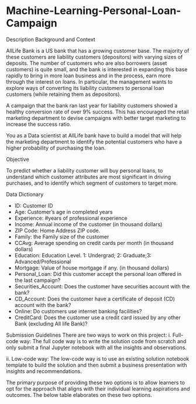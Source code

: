 # Machine-Learning-Personal-Loan-Campaign

Description
Background and Context

AllLife Bank is a US bank that has a growing customer base. The majority of these customers are liability customers (depositors) with varying sizes of deposits. The number of customers who are also borrowers (asset customers) is quite small, and the bank is interested in expanding this base rapidly to bring in more loan business and in the process, earn more through the interest on loans. In particular, the management wants to explore ways of converting its liability customers to personal loan customers (while retaining them as depositors).

A campaign that the bank ran last year for liability customers showed a healthy conversion rate of over 9% success. This has encouraged the retail marketing department to devise campaigns with better target marketing to increase the success ratio.

You as a Data scientist at AllLife bank have to build a model that will help the marketing department to identify the potential customers who have a higher probability of purchasing the loan.

Objective

To predict whether a liability customer will buy personal loans, to understand which customer attributes are most significant in driving purchases, and to identify which segment of customers to target more.

Data Dictionary
* ID: Customer ID
* Age: Customer’s age in completed years
* Experience: #years of professional experience
* Income: Annual income of the customer (in thousand dollars)
* ZIP Code: Home Address ZIP code.
* Family: the Family size of the customer
* CCAvg: Average spending on credit cards per month (in thousand dollars)
* Education: Education Level. 1: Undergrad; 2: Graduate;3: Advanced/Professional
* Mortgage: Value of house mortgage if any. (in thousand dollars)
* Personal_Loan: Did this customer accept the personal loan offered in the last campaign?
* Securities_Account: Does the customer have securities account with the bank?
* CD_Account: Does the customer have a certificate of deposit (CD) account with the bank?
* Online: Do customers use internet banking facilities?
* CreditCard: Does the customer use a credit card issued by any other Bank (excluding All life Bank)?

Submission Guidelines
There are two ways to work on this project:
i. Full-code way: The full code way is to write the solution code from scratch and only submit a final Jupyter notebook with all the insights and observations.

ii. Low-code way: The low-code way is to use an existing solution notebook template to build the solution and then submit a business presentation with insights and recommendations.

The primary purpose of providing these two options is to allow learners to opt for the approach that aligns with their individual learning aspirations and outcomes. The below table elaborates on these two options.
